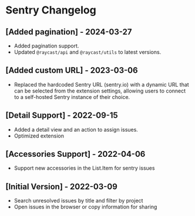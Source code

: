 # Sentry Changelog

## [Added pagination] - 2024-03-27

- Added pagination support.
- Updated `@raycast/api` and `@raycast/utils` to latest versions.

## [Added custom URL] - 2023-03-06

- Replaced the hardcoded Sentry URL (sentry.io) with a dynamic URL that can be selected from the extension settings, allowing users to connect to a self-hosted Sentry instance of their choice.

## [Detail Support] - 2022-09-15

- Added a detail view and an action to assign issues.
- Optimized extension

## [Accessories Support] - 2022-04-06

- Support new accessories in the List.Item for sentry issues

## [Initial Version] - 2022-03-09

- Search unresolved issues by title and filter by project
- Open issues in the browser or copy information for sharing
